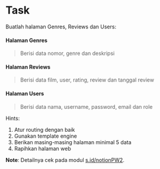 # Task
Buatlah halaman Genres, Reviews dan Users:

#### Halaman **Genres**

> Berisi data nomor, genre dan deskripsi

#### Halaman Reviews

> Berisi data film, user, rating, review dan tanggal review

#### Halaman Users

> Berisi data nama, username, password, email dan role

Hints:

1. Atur routing dengan baik
2. Gunakan template engine
3. Berikan masing-masing halaman minimal 5 data
4. Rapihkan halaman web

**Note**: Detailnya cek pada modul [s.id/notionPW2](s.id/notionPW2).